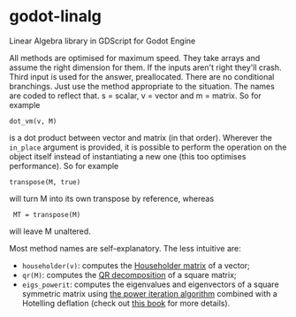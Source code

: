 # godot-linalg
Linear Algebra library in GDScript for Godot Engine

All methods are optimised for maximum speed. They take arrays and assume the 
right dimension for them. If the inputs aren't right they'll crash. Third input
is used for the answer, preallocated. There are no conditional branchings. 
Just use the method appropriate to the situation. The names are coded to reflect that. s = scalar, v = vector and m = matrix. So for example

    dot_vm(v, M)

is a dot product between vector and matrix (in that order). Wherever the `in_place` argument is provided, it is possible to perform the operation on the object itself instead of instantiating a new one (this too optimises performance). So for example
    
    transpose(M, true)

will turn M into its own transpose by reference, whereas

     MT = transpose(M)

will leave M unaltered.

Most method names are self-explanatory. The less intuitive are:

* `householder(v)`: computes the [Householder matrix](https://en.wikipedia.org/wiki/Householder_transformation) of a vector;
* `qr(M)`: computes the [QR decomposition](https://en.wikipedia.org/wiki/QR_decomposition) of a square matrix;
* `eigs_powerit`: computes the eigenvalues and eigenvectors of a square symmetric matrix using [the power iteration algorithm](https://en.wikipedia.org/wiki/Power_iteration) combined with a Hotelling deflation (check out [this book](https://www-users.cs.umn.edu/~saad/eig_book_2ndEd.pdf) for more details).


